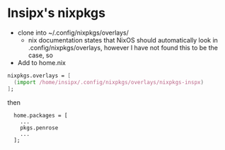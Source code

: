 # Insipx's nixpkgs

- clone into ~/.config/nixpkgs/overlays/
  - nix documentation states that NixOS should automatically look in .config/nixpkgs/overlays, however I have not found this to be the case, so
- Add to home.nix 
```nix
nixpkgs.overlays = [
  (import /home/insipx/.config/nixpkgs/overlays/nixpkgs-inspx)
];
```

then 
```
  home.packages = [
    ...
    pkgs.penrose
    ...
  ];
```
